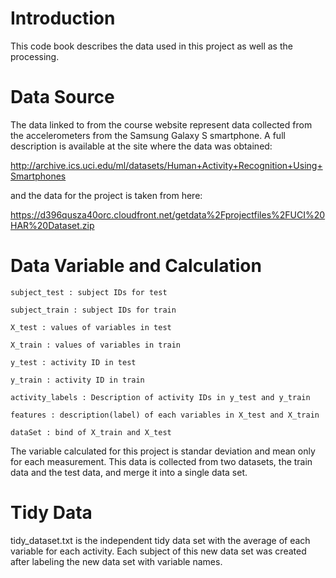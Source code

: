 # Introduction
This code book describes the data used in this project as well as the processing.

# Data Source
The data linked to from the course website represent data collected from the accelerometers from the Samsung Galaxy S smartphone. A full description is available at the site where the data was obtained:

http://archive.ics.uci.edu/ml/datasets/Human+Activity+Recognition+Using+Smartphones

and the data for the project is taken from here:

https://d396qusza40orc.cloudfront.net/getdata%2Fprojectfiles%2FUCI%20HAR%20Dataset.zip 

# Data Variable and Calculation


    subject_test : subject IDs for test

    subject_train : subject IDs for train

    X_test : values of variables in test

    X_train : values of variables in train

    y_test : activity ID in test

    y_train : activity ID in train

    activity_labels : Description of activity IDs in y_test and y_train

    features : description(label) of each variables in X_test and X_train

    dataSet : bind of X_train and X_test

The variable calculated for this project is standar deviation and mean only for each measurement. This data is collected from two datasets, the train data and the test data, and merge it into a single data set.

# Tidy Data
tidy_dataset.txt is the independent tidy data set with the average of each variable for each activity. Each subject of this new data set was created after labeling the new data set with variable names.
